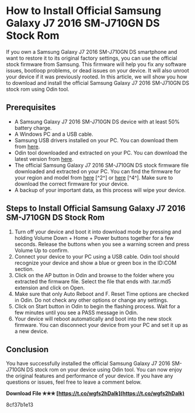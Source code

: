 
 
# How to Install Official Samsung Galaxy J7 2016 SM-J710GN DS Stock Rom
 
If you own a Samsung Galaxy J7 2016 SM-J710GN DS smartphone and want to restore it to its original factory settings, you can use the official stock firmware from Samsung. This firmware will help you fix any software issues, bootloop problems, or dead issues on your device. It will also unroot your device if it was previously rooted. In this article, we will show you how to download and install the official Samsung Galaxy J7 2016 SM-J710GN DS stock rom using Odin tool.
 
## Prerequisites
 
- A Samsung Galaxy J7 2016 SM-J710GN DS device with at least 50% battery charge.
- A Windows PC and a USB cable.
- Samsung USB drivers installed on your PC. You can download them from [here](https://developer.samsung.com/mobile/android-usb-driver.html).
- Odin tool downloaded and extracted on your PC. You can download the latest version from [here](https://odindownload.com/).
- The official Samsung Galaxy J7 2016 SM-J710GN DS stock firmware file downloaded and extracted on your PC. You can find the firmware for your region and model from [here](https://sfirmware.com/samsung-sm-j710gn/) [^2^] or [here](https://www.sammobile.com/samsung/galaxy-j7-2016/firmware/) [^4^]. Make sure to download the correct firmware for your device.
- A backup of your important data, as this process will wipe your device.

## Steps to Install Official Samsung Galaxy J7 2016 SM-J710GN DS Stock Rom

1. Turn off your device and boot it into download mode by pressing and holding Volume Down + Home + Power buttons together for a few seconds. Release the buttons when you see a warning screen and press Volume Up to confirm.
2. Connect your device to your PC using a USB cable. Odin tool should recognize your device and show a blue or green box in the ID:COM section.
3. Click on the AP button in Odin and browse to the folder where you extracted the firmware file. Select the file that ends with .tar.md5 extension and click on Open.
4. Make sure that only Auto Reboot and F. Reset Time options are checked in Odin. Do not check any other options or change any settings.
5. Click on Start button in Odin to begin the flashing process. Wait for a few minutes until you see a PASS message in Odin.
6. Your device will reboot automatically and boot into the new stock firmware. You can disconnect your device from your PC and set it up as a new device.

## Conclusion
 
You have successfully installed the official Samsung Galaxy J7 2016 SM-J710GN DS stock rom on your device using Odin tool. You can now enjoy the original features and performance of your device. If you have any questions or issues, feel free to leave a comment below.
 
**Download File ✯✯✯ [https://t.co/wgfs2hDalk](https://t.co/wgfs2hDalk)**


 8cf37b1e13
 
